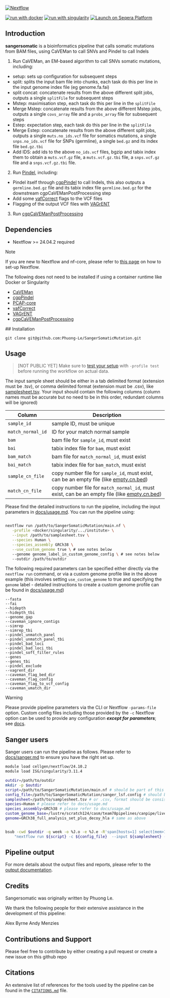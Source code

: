 <!-- <h1>
  <picture>
    <source media="(prefers-color-scheme: dark)" srcset="docs/images/nf-core-sangersomatic_logo_dark.png">
    <img alt="nf-core/sangersomatic" src="docs/images/nf-core-sangersomatic_logo_light.png">
  </picture>
</h1> -->

<!-- [![GitHub Actions CI Status](https://github.com/nf-core/sangersomatic/actions/workflows/ci.yml/badge.svg)](https://github.com/nf-core/sangersomatic/actions/workflows/ci.yml)
[![GitHub Actions Linting Status](https://github.com/nf-core/sangersomatic/actions/workflows/linting.yml/badge.svg)](https://github.com/nf-core/sangersomatic/actions/workflows/linting.yml)[![AWS CI](https://img.shields.io/badge/CI%20tests-full%20size-FF9900?labelColor=000000&logo=Amazon%20AWS)](https://nf-co.re/sangersomatic/results)[![Cite with Zenodo](http://img.shields.io/badge/DOI-10.5281/zenodo.XXXXXXX-1073c8?labelColor=000000)](https://doi.org/10.5281/zenodo.XXXXXXX)
[![nf-test](https://img.shields.io/badge/unit_tests-nf--test-337ab7.svg)](https://www.nf-test.com) -->

[![Nextflow](https://img.shields.io/badge/nextflow%20DSL2-%E2%89%A524.04.2-23aa62.svg)](https://www.nextflow.io/)
<!-- [![run with conda](http://img.shields.io/badge/run%20with-conda-3EB049?labelColor=000000&logo=anaconda)](https://docs.conda.io/en/latest/) -->
[![run with docker](https://img.shields.io/badge/run%20with-docker-0db7ed?labelColor=000000&logo=docker)](https://www.docker.com/)
[![run with singularity](https://img.shields.io/badge/run%20with-singularity-1d355c.svg?labelColor=000000)](https://sylabs.io/docs/)
[![Launch on Seqera Platform](https://img.shields.io/badge/Launch%20%F0%9F%9A%80-Seqera%20Platform-%234256e7)](https://cloud.seqera.io/launch?pipeline=https://github.com/nf-core/sangersomatic)

<!-- [![Get help on Slack](http://img.shields.io/badge/slack-nf--core%20%23sangersomatic-4A154B?labelColor=000000&logo=slack)](https://nfcore.slack.com/channels/sangersomatic)[![Follow on Twitter](http://img.shields.io/badge/twitter-%40nf__core-1DA1F2?labelColor=000000&logo=twitter)](https://twitter.com/nf_core)[![Follow on Mastodon](https://img.shields.io/badge/mastodon-nf__core-6364ff?labelColor=FFFFFF&logo=mastodon)](https://mstdn.science/@nf_core)[![Watch on YouTube](http://img.shields.io/badge/youtube-nf--core-FF0000?labelColor=000000&logo=youtube)](https://www.youtube.com/c/nf-core) -->

## Introduction

**sangersomatic** is a bioinformatics pipeline that calls somatic mutations from BAM files, using CaVEMan to call SNVs and Pindel to call Indels

<!-- TODO nf-core:
   Complete this sentence with a 2-3 sentence summary of what types of data the pipeline ingests, a brief overview of the
   major pipeline sections and the types of output it produces. You're giving an overview to someone new
   to nf-core here, in 15-20 seconds. For an example, see https://github.com/nf-core/rnaseq/blob/master/README.md#introduction
-->

<!-- TODO nf-core: Include a figure that guides the user through the major workflow steps. Many nf-core
     workflows use the "tube map" design for that. See https://nf-co.re/docs/contributing/design_guidelines#examples for examples.   -->
<!-- TODO nf-core: Fill in short bullet-pointed list of the default steps in the pipeline -->

1. Run CaVEMan, an EM-based algorithm to call SNVs somatic mutations, including:
  - setup: sets up configuration for subsequent steps
  - split: splits the input bam file into chunks, each task do this per line in the input genome index file (eg genome.fa.fai)
  - split concat: concatenate results from the above different split jobs, outputs a single `splitFile` for subsequent steps
  - Mstep: maximisation step, each task do this per line in the `splitFile`
  - Merge Mstep: concatenate results from the above different Mstep jobs, outputs a single `covs_array` file and a `probs_array` file  for subsequent steps
  - Estep: expectation step, each task do this per line in the `splitFile`
  - Merge Estep: concatenate results from the above different split jobs, outputs a single `muts.no_ids.vcf` file for somatics mutations, a single `snps.no_ids.vcf` file for SNPs (germline), a single `bed.gz` and its index file `bed.gz.tbi`
  - Add IDS: add ids to the above `no_ids.vcf` files, bgzip and tabix index them to obtain a `muts.vcf.gz` file, a `muts.vcf.gz.tbi` file, a `snps.vcf.gz` file and a `snps.vcf.gz.tbi` file.

2. Run [Pindel](https://github.com/genome/pindel), including:
  - Pindel itself through [cgpPindel](https://github.com/cancerit/cgpPindel) to call Indels, this also outputs a `germline.bed.gz` file and its tabix index file `germline.bed.gz` for the downstream cgpCaVEManPostProcessing step
  - Add some [vafCorrect](https://github.com/cancerit/vafCorrect) flags to the VCF files
  - Flagging of the output VCF files with [VAGrENT](https://github.com/cancerit/VAGrENT)

3. Run [cgpCaVEManPostProcessing](https://github.com/cancerit/cgpCaVEManPostProcessing)

## Dependencies

- Nextflow >= 24.04.2 required

> [!NOTE]
> If you are new to Nextflow and nf-core, please refer to [this page](https://nf-co.re/docs/usage/installation) on how to set-up Nextflow.

The following does not need to be installed if using a container runtime like Docker or Singularity

- [CaVEMan](https://github.com/cancerit/CaVEMan)
- [cgpPindel](https://github.com/cancerit/cgpPindel)
- [PCAP-core](https://github.com/cancerit/PCAP-core)
- [vafCorrect](https://github.com/cancerit/vafCorrect)
- [VAGrENT](https://github.com/cancerit/VAGrENT)
- [cgpCaVEManPostProcessing](https://github.com/cancerit/cgpCaVEManPostProcessing)

## Installation

```
git clone git@github.com:Phuong-Le/SangerSomaticMutation.git
```

## Usage


> [NOT PUBLIC YET] Make sure to [test your setup](https://nf-co.re/docs/usage/introduction#how-to-run-a-pipeline) with `-profile test` before running the workflow on actual data.

The input sample sheet should be either in a tab delimited format (extension must be .tsv), or comma delimited format (extension must be .csv), like [samplesheet.tsv](assets/samplesheet.tsv). Your input should contain the following columns (column names must be accurate but no need to be in this order, redundant columns will be ignored)

| Column    | Description                                                                                                                                                                            |
| --------- | -------------------------------------------------------------------------------------------------------------------------------------------------------------------------------------- |
| `sample_id`  | sample ID, must be unique |
| `match_normal_id` |  ID for your match normal sample |                                                            |
| `bam` | bam file for `sample_id`, must exist |                                                       |
| `bai` | tabix index file for `bam`, must exist |
| `bam_match` | bam file for `match_normal_id`, must exist |
| `bai_match` | tabix index file for `bam_match`, must exist |
| `sample_cn_file` | copy number file for `sample_id`, must exist, can be an empty file (like [empty.cn.bed](assets/empty.cn.bed)) |
| `match_cn_file` | copy number file for `match_normal_id`, must exist, can be an empty file (like [empty.cn.bed](assets/empty.cn.bed)) |


Please find the detailed instructions to run the pipeline, including the input parameters in [docs/usage.md](docs/usage.md). You can run the pipeline using:

```bash

nextflow run /path/to/SangerSomaticMutation/main.nf \
   -profile <docker/singularity/.../institute> \
   --input /path/to/samplesheet.tsv \
   --species Human \
   --species_assembly GRCh38 \
   --use_custom_genome true \ # see notes below
   --genome genome_label_in_custom_genome_config \ # see notes below
   --outdir /path/to/outdir
```

The following required parameters can be specified either directly via the `nextflow run` command, or via a custom genome profile like in the above example (this involves setting `use_custom_genome` to true and specifying the `genome` label - detailed instructions to create a custom genome profile can be found in [docs/usage.md](docs/usage.md))

```
--fasta
--fai
--hidepth
--hidepth_tbi
--genome_gap
--caveman_ignore_contigs
--simrep
--simrep_tbi
--pindel_unmatch_panel
--pindel_unmatch_panel_tbi
--pindel_bad_loci
--pindel_bad_loci_tbi
--pindel_soft_filter_rules
--genes
--genes_tbi
--pindel_exclude
--vagrent_dir
--caveman_flag_bed_dir
--caveman_flag_config
--caveman_flag_to_vcf_config
--caveman_umatch_dir
```

> [!WARNING]
> Please provide pipeline parameters via the CLI or Nextflow `-params-file` option. Custom config files including those provided by the `-c` Nextflow option can be used to provide any configuration _**except for parameters**_; see [docs](https://nf-co.re/docs/usage/getting_started/configuration#custom-configuration-files).


## Sanger users

Sanger users can run the pipeline as follows. Please refer to [docs/sanger.md](docs/sanger.md) to ensure you have the right set up.

```bash
module load cellgen/nextflow/24.10.2
module load ISG/singularity/3.11.4

outdir=/path/to/outdir
mkdir -p $outdir
script=/path/to/SangerSomaticMutation/main.nf # should be part of this pipeline
config_file=/path/to/SangerSomaticMutation/sanger_lsf.config # should be part of this pipeline
samplesheet=/path/to/samplesheet.tsv # or .csv, format should be consistent with extension
species=Human # please refer to docs/usage.md
species_assembly=GRCh38 # please refer to docs/usage.md
custom_genome_base=/lustre/scratch124/casm/team78pipelines/canpipe/live/ref/Homo_sapiens # please let me know if you're using a different genome so I can update the config for you
genome=GRCh38_full_analysis_set_plus_decoy_hla # same as above


bsub -cwd $outdir -q week -o %J.o -e %J.e -R'span[hosts=1] select[mem>10000] rusage[mem=10000]' -M10000 -env "all" \
    "nextflow run ${script} -c ${config_file}  --input ${samplesheet} --outdir ${outdir} --use_custom_genome true --custom_genome_base ${custom_genome_base} --genome ${genome} -profile singularity --species ${species} --species_assembly ${species_assembly} -resume"

```

## Pipeline output

<!-- To see the results of an example test run with a full size dataset refer to the [results](https://nf-co.re/sangersomatic/results) tab on the nf-core website pipeline page. -->
For more details about the output files and reports, please refer to the
[output documentation](docs/output.md).

## Credits

Sangersomatic was originally written by Phuong Le.

We thank the following people for their extensive assistance in the development of this pipeline:

Alex Byrne
Andy Menzies

<!-- TODO nf-core: If applicable, make list of people who have also contributed -->

## Contributions and Support

Please feel free to contribute by either creating a pull request or create a new issue on this github repo

## Citations

<!-- TODO nf-core: Add citation for pipeline after first release. Uncomment lines below and update Zenodo doi and badge at the top of this file. -->
<!-- If you use nf-core/sangersomatic for your analysis, please cite it using the following doi: [10.5281/zenodo.XXXXXX](https://doi.org/10.5281/zenodo.XXXXXX) -->

<!-- TODO nf-core: Add bibliography of tools and data used in your pipeline -->

An extensive list of references for the tools used by the pipeline can be found in the [`CITATIONS.md`](CITATIONS.md) file.

